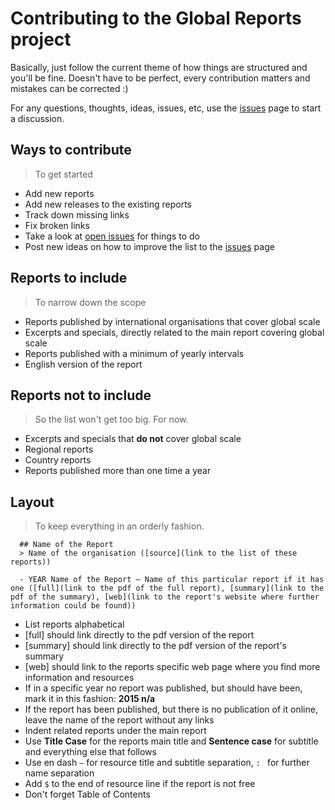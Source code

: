 # Contributing to the Global Reports project

Basically, just follow the current theme of how things are structured and you'll be fine. Doesn't have to be perfect, every contribution matters and mistakes can be corrected :)

For any questions, thoughts, ideas, issues, etc, use the [issues](https://github.com/andressoop/global-reports/issues) page to start a discussion.



## Ways to contribute
> To get started

- Add new reports
- Add new releases to the existing reports
- Track down missing links
- Fix broken links
- Take a look at [open issues](https://github.com/andressoop/global-reports/issues) for things to do
- Post new ideas on how to improve the list to the [issues](https://github.com/andressoop/global-reports/issues) page 



## Reports to include
> To narrow down the scope

- Reports published by international organisations that cover global scale
- Excerpts and specials, directly related to the main report covering global scale
- Reports published with a minimum of yearly intervals
- English version of the report



## Reports not to include
> So the list won't get too big. For now.

- Excerpts and specials that **do not** cover global scale
- Regional reports
- Country reports
- Reports published more than one time a year



## Layout
> To keep everything in an orderly fashion.

```
  ## Name of the Report
  > Name of the organisation ([source](link to the list of these reports))
  
  - YEAR Name of the Report – Name of this particular report if it has one ([full](link to the pdf of the full report), [summary](link to the pdf of the summary), [web](link to the report's website where further information could be found))
```

- List reports alphabetical
- [full] should link directly to the pdf version of the report
- [summary] should link directly to the pdf version of the report's summary
- [web] should link to the reports specific web page where you find more information and resources
- If in a specific year no report was published, but should have been, mark it in this fashion: **2015 n/a**
- If the report has been published, but there is no publication of it online, leave the name of the report without any links
- Indent related reports under the main report 
- Use **Title Case** for the reports main title and **Sentence case** for subtitle and everything else that follows
- Use en dash ` – ` for resource title and subtitle separation, `: ` for further name separation
- Add ` $ ` to the end of resource line if the report is not free
- Don't forget Table of Contents

